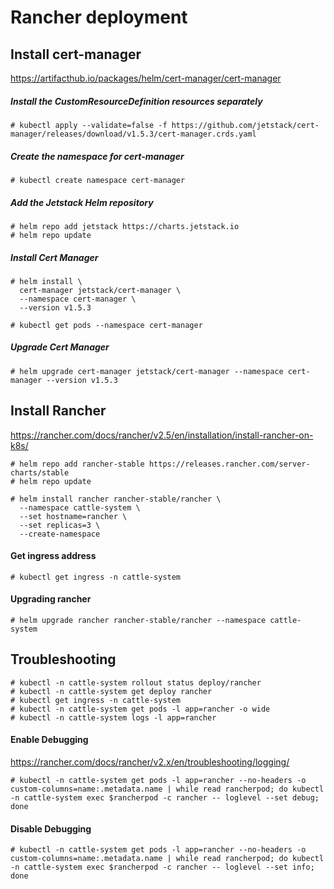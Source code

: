 # Rancher deployment

## Install cert-manager
https://artifacthub.io/packages/helm/cert-manager/cert-manager

##### Install the CustomResourceDefinition resources separately
```
# kubectl apply --validate=false -f https://github.com/jetstack/cert-manager/releases/download/v1.5.3/cert-manager.crds.yaml
```
##### Create the namespace for cert-manager
```
# kubectl create namespace cert-manager
```

##### Add the Jetstack Helm repository
```
# helm repo add jetstack https://charts.jetstack.io
# helm repo update
```

##### Install Cert Manager
```
# helm install \
  cert-manager jetstack/cert-manager \
  --namespace cert-manager \
  --version v1.5.3
```
```
# kubectl get pods --namespace cert-manager
```

##### Upgrade Cert Manager

```
# helm upgrade cert-manager jetstack/cert-manager --namespace cert-manager --version v1.5.3
```

## Install Rancher
https://rancher.com/docs/rancher/v2.5/en/installation/install-rancher-on-k8s/
```
# helm repo add rancher-stable https://releases.rancher.com/server-charts/stable
# helm repo update
```

```
# helm install rancher rancher-stable/rancher \
  --namespace cattle-system \
  --set hostname=rancher \
  --set replicas=3 \ 
  --create-namespace
```

#### Get ingress address
```
# kubectl get ingress -n cattle-system
```

#### Upgrading rancher
```
# helm upgrade rancher rancher-stable/rancher --namespace cattle-system
```

## Troubleshooting
```
# kubectl -n cattle-system rollout status deploy/rancher
# kubectl -n cattle-system get deploy rancher
# kubectl get ingress -n cattle-system
# kubectl -n cattle-system get pods -l app=rancher -o wide
# kubectl -n cattle-system logs -l app=rancher
```

#### Enable Debugging 
https://rancher.com/docs/rancher/v2.x/en/troubleshooting/logging/
```
# kubectl -n cattle-system get pods -l app=rancher --no-headers -o custom-columns=name:.metadata.name | while read rancherpod; do kubectl -n cattle-system exec $rancherpod -c rancher -- loglevel --set debug; done
```

#### Disable Debugging
```
# kubectl -n cattle-system get pods -l app=rancher --no-headers -o custom-columns=name:.metadata.name | while read rancherpod; do kubectl -n cattle-system exec $rancherpod -c rancher -- loglevel --set info; done
```
